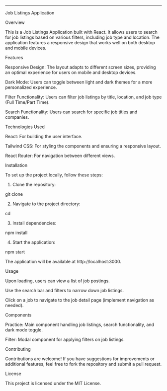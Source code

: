 
---

Job Listings Application

Overview

This is a Job Listings Application built with React. It allows users to search for job listings based on various filters, including job type and location. The application features a responsive design that works well on both desktop and mobile devices.

Features

Responsive Design: The layout adapts to different screen sizes, providing an optimal experience for users on mobile and desktop devices.

Dark Mode: Users can toggle between light and dark themes for a more personalized experience.

Filter Functionality: Users can filter job listings by title, location, and job type (Full Time/Part Time).

Search Functionality: Users can search for specific job titles and companies.


Technologies Used

React: For building the user interface.

Tailwind CSS: For styling the components and ensuring a responsive layout.

React Router: For navigation between different views.


Installation

To set up the project locally, follow these steps:

1. Clone the repository:

git clone <repository-url>


2. Navigate to the project directory:

cd <project-directory>


3. Install dependencies:

npm install


4. Start the application:

npm start

The application will be available at http://localhost:3000.



Usage

Upon loading, users can view a list of job postings.

Use the search bar and filters to narrow down job listings.

Click on a job to navigate to the job detail page (implement navigation as needed).


Components

Practice: Main component handling job listings, search functionality, and dark mode toggle.

Filter: Modal component for applying filters on job listings.


Contributing

Contributions are welcome! If you have suggestions for improvements or additional features, feel free to fork the repository and submit a pull request.

License

This project is licensed under the MIT License.


